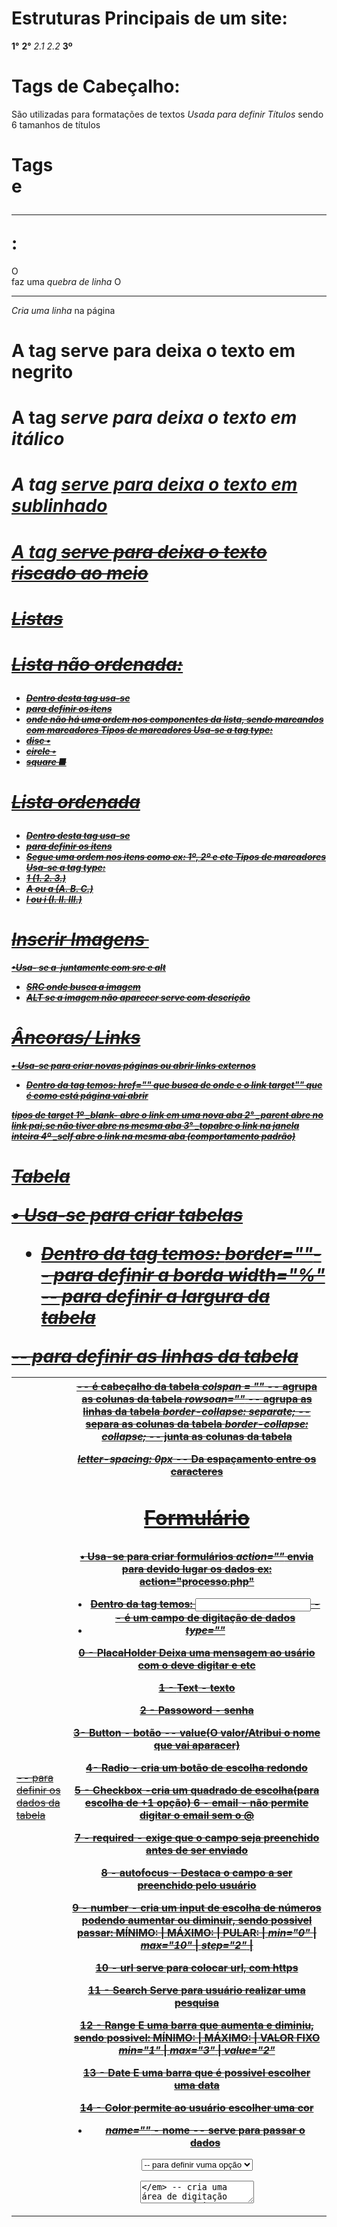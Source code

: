 # Estruturas Principais de um site:
**1°** <html></html>
**2°** <head></head> *2.1* <meta></meta> *2.2* <title></title>
**3º** <body></body>

# Tags de Cabeçalho:
São utilizadas para formatações de textos
*Usada para definir Títulos* sendo 6 tamanhos de títulos
<h1>    <h2>   <h3>
<h4>    <h5>   <h6>

# Tags <br> e <hr>:
O <br> faz uma *quebra de linha*
O <hr> *Cria uma linha* na página

# A tag *<strong>* serve para deixa o texto em negrito
# A tag *<em>* serve para deixa o texto em itálico
# A tag *<u>* serve para deixa o texto em sublinhado
# A tag *<strike>* serve para deixa o texto riscado ao meio

# Listas

# Lista não ordenada: **<ul>**
- Dentro desta tag usa-se <li> para definir os itens
- onde não há uma ordem nos componentes da 
lista, sendo marcandos com *marcadores*
**Tipos de marcadores**
Usa-se a tag *type*:
- disc •
- circle ◦
- square  ■



# Lista ordenada **<ol>**
- Dentro desta tag usa-se <li> para definir os itens
- Segue uma ordem nos itens como ex: 1º, 2º e etc
**Tipos de marcadores**
Usa-se a tag *type*:
- 1 (1. 2. 3.)
- A ou a (A. B. C.)
- I ou i (I. II. III.)

# Inserir Imagens **<img>**
•Usa- se a <img> juntamente com  **src** e **alt**
- SRC onde busca a imagem
- ALT se a imagem não aparecer serve com descrição

# Âncoras/ Links **<a>**
• Usa-se para criar novas páginas ou abrir links externos
- Dentro da tag temos:
*href=""* que busca de onde e o link
*target""* que é como está página vai abrir

**tipos de target**
1º *_blank-* abre o link em uma nova aba
2° *_parent* abre no link pai,se não tiver abre ns mesma aba
3° *_top*abre o link na janela inteira
4º *_self* abre o link na mesma aba (comportamento padrão)

# Tabela **<table>**
• Usa-se para criar tabelas
- Dentro da tag temos:
*border=""*-- para definir a borda
*width="%"* -- para definir a largura da tabela
*<tr>* -- para definir as linhas da tabela
*<td>* -- para definir os dados da tabela
*<th>* -- é cabeçalho da tabela
*colspan = ""* -- agrupa as colunas da tabela
*rowsoan=""* -- agrupa as linhas da tabela
*border-collapse: separate;* -- separa as colunas da tabela
*border-collapse: collapse;* -- junta as colunas da tabela

*letter-spacing: 0px* -- Da espaçamento entre os caracteres

# Formulário **<form>**
• Usa-se para criar formulários
*action=""* envia para devido lugar os dados ex: action="processo.php"

- Dentro da tag temos:
*<input>* -- é um campo de digitação de dados
- *type=""*         

0 - **PlacaHolder** Deixa uma mensagem ao usário com o deve digitar e etc

1 - **Text** - texto

2 - **Passoword** - senha

3- **Button** - botão -- value(O valor/Atribui o nome que vai aparacer)

4- **Radio** - cria um botão de escolha redondo

5 - **Checkbox** -cria um quadrado de escolha(para escolha de +1 opção)
6 - **email** - não permite digitar o email sem o @

7 - **required** - exige que o campo seja preenchido antes de ser enviado

8 - **autofocus** - Destaca o campo a ser preenchido pelo usuário

9 - **number** - cria um input de escolha de números podendo aumentar ou diminuir, sendo possivel passar:
MÍNIMO:   |   MÁXIMO:  |   PULAR:   |
*min="0"* | *max="10"* | *step="2"* |

10 - **url** serve para colocar url, com https

11 - **Search** Serve para usuário realizar uma pesquisa

12 - **Range** E uma barra que aumenta e diminiu, sendo possivel:
MÍNIMO:   |   MÁXIMO:  | VALOR FIXO
*min="1"* | *max="3"*  | *value="2"*

13 - **Date** E uma barra que é possivel escolher uma data

14 - **Color** permite ao usuário escolher uma cor 

- *name=""* - nome --  serve para passar o dados 

*<select>* -- define uma "lista" de escolha
-Dentro dessa tag temos <option> -- para definir vuma opção

*<textarea>* -- cria uma área de digitação para o usuário

# Escrever caracteres especiais:
**HTML ENTIDADES**:
< -- name(&lt;)	number(&#60;)
> -- name(&gt;) number(&#62;)
& -- name(&amp;) number(&#38;)
" -- name(&quot;) number(&#34;)
para mais pesquisar = "html entities"

# CSS:
*Existe 3 formas de css*
**External style sheet** -- Arquivo fora ex: pag.css(sendo necessário linkar)
# <link rel="stylesheet" href="pag.css">
**Internal style sheet** -- Estilo dentro do código
# <style> type="text/css"> </style>
**Inline style** -- Coloca o estilo dentro da linha com tag *style=""*
# <p style="color: red;">

# Classes e ID:
Classe - Identifica mais de um elemento
ID - identifica um elemento especifico dentro do código


# Divs e Span:
Div -- divisão cria um bloco de elementos
Span -- sendo mais usada para estilizar textos(deixando um do lado do outro)

# Estilos de bordas:
*solid* -- cria uma borda padrão
*dashed* -- cria uma borda fragmentada em retângulos
*dotted* -- cria uma borda fragmentada em bolinhas
*double* -- cria uma borda dupla
*groove* -- cria uma borda com sombra interna
*ridge* -- cria uma borda com sobra externa
*inset*/*outset* -- cria uma borda 3d com "degrade"
*none* -- não cria uma borda

# Color:
Usa-se no CSS para definir uma cor
*color*: red;
=================================================
# Font Family:
Usa-se no CSS para definir uma fonte dos textos
*font-family:* Arial, Helvetica, sans-serif;
=================================================
# Font-size
Usa-se no CSS para definir os tamanhos dos textos
*font-size:* 20px;
**medidas**
*px* -> tamanho fixo
*%* -> tamanho relativo
*em* -> tamanho relativo ao conteiner pai
=================================================
# font-weight
Usa-se para deixar o texto em 
*font-weight:* bold; bolder; 100 a 900;
=================================================
# font-style
Usa-se para denifir um estilo de fonte
*font-style:* italic; normal:
=================================================
#  text-decoration
Usa-se para fazer uma sublinhar o texto

*text-decoration:* underline; overline; line-through;
=================================================
# Background-Image
Usa-se para inserir uma imagem de fundo
**Usa URL para localizar a imagem**
*background-image: url('imgs/yoshi.png');*
#  Background-repeat
Usa-se para definir a repetição da imagem de fundo
*Background-repeat:* background-repeat; repeat x e y;
# Background-attachment:
Usa-se para definir a rolagem da imagem na página
*background-attachment:* fixed; scroll;
# Background-position
Usa-se para definir a posição da imagem na página
*background-position:*center; left center; right; center top; center bottom;

# Padding: espaçamento interno
**padding: 5px;**
*padding-top:* espaçamento de cima
*padding-right:* espaçamento a direita
*padding-bottom:* espaçamento de baixo
*padding-left:* espaçamento a esquerda

# Float: fazem que os conteúdos flutuem a esquerda e direita
float: right; left; none;

# Elementos Inline,Block e inline-block

**Inline** - um elemento ao lado do outro
Ex: <a>, <span>, <img>
-> A largura do elemento e de acordo com seu conteúdo
-> Se posionam-se um ao lado do outro

**Block**
Ex: <h1> , <p>, <table>
-> Obtém uma largura que ocupa todo o espaçamento da tela
-> Se posionam-se um embaixo do outro

**Inline-Block**
Ex: display: inline-block
-> A largura e definida baseada em seu conteúdo
-> Se posionam-se um embaixo do outro
-> quando acaba a linha do contéudo pula para linha
de baixo

# Posicionamento estático, relativo, absoluto e fixo:

*position: static*
-> mantém o elemento estático no mesmo local(já vem por padrão)

*position: relative*
-> A posição fica relativa passivel de alteração
E NECESSÁRIO PROPRIEDADES PARA SE FAZER O DESLOCAMENTO
        **>> top, right, bottom, left <<**
Ex:
    position: relative;
    left: 20px;

*position: absolute*
-> Se sobrepõe as demais elementos
-> Acompanha a rolagem da tela

*position: fixed*
-> Se sobrepõe as demais elementos
-> Fica fixo na tela

# SOBREPOR ELEMENTOS

*z-index:*defini qual elemento aparece primeiro
com números 0, 1 , 2, 3...
**quanto maior o número mais ele se sobrepõe**

# FORMATAÇÃO DE LINKS
*Os links obtém estados*
*1°- Links Visitados*
Ex:
a:visited{
    color: red;
}

*2° - Links não visitados*
Ex:
a:link{
    color: red;
}

*3° - Links hover*
**Quando passa o cursor sobre o link**
a:hover{
    color: red;
}

*4° - Links Ativos*
**link ativo, quando clicado**
a:active{
    color: red;
}

# TIPOS DE SELETORES CSS

*Seletor Universal* - Aplica-se em todos os elementos no documento
Ex:
*{}
**Seleciona todos os elementos da página**

*Seletor de Texto* -  Seleciona elementos pelo tipo
Ex:
h1, h2, h3 {}
**Seleciona os elementos <h1>, <h2> e <h3>**

*Seletor de Classe* - Seleciona um elemento cujo atributo class tem o valor especificado depois do ponto
Ex:
.verde{}
**Seleciona qualquer elemento cujo atributo class tem o valor "verde"**
p.verde{}
**Seleciona somente elemento <p> cujo atributo class tem o valor "verde"**

*Seletor de ID* - Seleciona um elemento cujo atribuido id tem o valor especificado após ao símbolo de cerquilha ou jogo da velha
Ex:
#cabecalho{}
**Seleciona o elemento cujo atributo id tem o valor "cabecalho"**

*Seletor de filho* - Seleciona um elemento que é filho direto do outro
Ex:
li>a{}
**Seleciona quaisquer elementos <a> que são filhos de um elemento <li> (mas não outros elelementos na página)**

*Seletor de descendente* - Seleciona um elemento que é descendente de outro elemento especificado(e não apenas filho direto desse elemento)
Ex:
p a {}
**Seleciona quaisquer elementos <a> que residem dentro de um elemento <p>, mesmo se houver outros elementos aninhados entre eles**

*Seletor de irmão adjacente* - Seleciona um elemento que é o irmão próximo de outro
Ex:
h1 + p{}
**Seleciona o primeiro elemento <p> depois de qualquer elemento <h1> (mas não outros elementos <p>)**

*Seletor de irmão geral* - Seleciona um elemento que é um irmão de outro, embora ele não precise ser o elemento diretamente
Ex:
h1~p{}
**Se houvesse dois elementos <p> que fossem irmãos de um elemento <h1> essa regra se aplicaria ao dois**

# LINE HEIGHT
*Serve para alterar a altura da linha*
line-height: 0px;

# TEXT INDENT
*Serve para indentar o texto/movimentar*
text-indent: 0px;

# Tipos de Layout
Fixo: onde se define por *width: 0px;*
se mantendo fixo de acordo com o tamanho da janela

Líquido: Usa-se %, *width: 100%* para se tornar líquido
Se ajustando para ocupar toda a janela

**min-width:** usa-se para definir uma largura mínima
ao diminuir a janela de navegação.
**max-width:** usa-se para definir uam largura máxima
ao aumentar a janela de navegação.

**min-height:** usa-se para definir uma altura mínima
ao diminuir a janela de navegação.
**max-height:** usa-se para definir uma altura máxima
ao aumentar a janela de navegação.

*<fieldset>* -- Utilizado para agrupar dados semelhantes,como nome,email,telefone e etc
Ex:
__Detalhes de Contato___
| Nome:                 |
| Email:                | -> Cria está espécie de borda
| Telefone:             |
|_______________________|

# SELETOR DE ATRIBUTO []
*input[type=text]* - desta forma seleciona apenas inputs com tipo "text"
**sempre passando dentro de [] colchetes**

# PARALLAX
**Trabalha com camadas de imagens, dando expressão de movimento**
- Imagens são fixas e outras se sobrepõem a outra 

# FONTES CUSTOMIZADAS
- Usa-se qualquer site de fontes para localizar a desejada
**É necessário realizar uma conervsão de tipo na fonte para ".woff"**
- Vá até o GOOGLE e pesquise: *converter woof*

Para carregar a fonte com o css:

@font-face{
    font-family: "nome fonte" - *posso definir qualquer nome*
    src: url("NOMEFONTE.woff"); - *Para puxar a fonte usa-se src ou source*
}


# Normalize css
- Usa-se pra deixar as configurações padrões para todos os navegadores
- Preserva as configurações padrões do navegadores
- Faz correções de bugs

link: https://necolas.github.io/normalize.css/
copia e cola seu conteúdo em um arquivo css e linkando
ao html:
Ex: 
<link rel="stylesheet" href="normalize.css">


# Border Radius
- Usa-se para definir um arrendondamento para um elemento
Ex:
- pode definir 4 valores sendo:
*border-radius: 0px 0px 0px 0px;*
                |    |   |  |-> para baixo a esquerda
                |    |   |-> para baixo a direita
                |    |-> para o topo a direira
                |-> para o topo a esquerda

**Existem navegadores que precisam de prefixos para usar a propriedade border radius**
# Prefix:
Chrome: -webkit- | -webkit-border-radius: 0px;
Mozilla: -moz-   | -moz-border-radius: 0px;
Safari: -webkit- | -webkit-border-radius: 0px;

# Border Sizing
- Usa-se para ajustar o tamanho da caixa, evitando que o padding aumente o tamanho da caixa

**Existem navegadores que precisam de prefixos para usar a propriedade border sizing**
# Prefix:
Chrome: -webkit- | -webkit-border-radius: 0px;
Mozilla: -moz-   | -moz-border-radius: 0px;
Safari: -webkit- | -webkit-border-radius: 0px;

# Transparencia
- Usa-se para dar um efeito de transparencia no elemento
Ex:
                            |-> *E NO FINAL DEFINA A PORCENTAGEM*
                            |    *DE TRANSPARÊNCIA*
background: rgb(255, 255, 255, 0.5);
                    |-> PASSA UM CÓDIGO DE COR

# Gradient
- Usa-se para fazer uma mistura de cores como especie de degrade
background: *linear-gradient*(color, color, color)

linear-gradient(to top, red, green, blue)
                |      |-> Define-se três cores que vão 
                |          ser utilizadas
                |-> Define onde vai começar o degrade:
                        TO (*Top, Bottom, Left and Right*)
                                    ou em graus
                        *90deg, 50deg, 20deg, 10deg...*
                    
# Sombra, Text-shadow , Box Shadow
Usa-se para aplicar uma sombra em um texto
a sombra funciona como um background, sendo assim ela não empurra
os outros elementos
*text-shadow: 0px 0px color;*

**passe três argumentos na tag**
text-shadow: 0px 0px color;
                |    |-> define a cor da sombra
            |    |-> controla a posição vertical( top e bottom)
            |-> controla a posição horizontal(left e right)

Pode usar *rgb* ou *rbga* para definir a opacidade da sombra
Ex:
text-shadow: 0px 0px rgb(0, 0, 0, 0.5);
                                    |-> passa o valor de 0 ate 1

Pode passar um terceiro argumento para denifir um blur na sombra
Ex:
text-shadow: 0px 0px 10px rgb(0, 0, 0, 0.8);
                    |-> passa um valor e já define o blur

*box-shadow: 5px 5px 8px 0px black;*
Usa-se da mesma maneira que text-shadow mais aqui
e possível passar um 4° argumento
Ex:
box-shadow: 5px 5px 8px 0px black;
                        |-> Define a proporção que a sombra se 
                            espalha no elemento


# Animações
Usa-se para dar uma animação ao um alemento
Ex:
*@keyframes nome-class/id*

    form{ *Estado Inicial* | Onde Começa a 
        background: gray;  | Animação
    }

    to{ *Estado Final*     | Onde Termina a 
        background: purple;| Animação
    }
**Dentro da class ou id define as tags**
1° - animation-name: animacao-caixa; | Busca o Nome da animação
2° - animation-duration: 5s;         | Define o Tempo da animação
3° - animation-delay: 3s;            | Define o delay da animação
4° - animation-iteration-count: 2;   | Define quantas vezes a animação ocorrerá
5° -animation-direction: alternate;  | Define a direção da animação

É possivel definir todos esse paramêtros em uma só linha:
animation: nome-class/id, 5s, 3s, 2 alternate;
            |              |  |   |    |-> direção da animação
            |              |  |   |-> quantidade de execução
            |              |  |-> tempo de delay
            |              |-> tempo de duração
            |-> nome da animação

# Transições
Usa-se a propriedade *transition* sendo passados tais argumentos:

transition: width 2s ;
            |    |-> O tempo de duração da animação
            |-> 1° elemento para a animação

**É possível passar vários elementos**
Ex:
*DE FORMA MANUAL*
transition: width 3s, background 3s ;
*TODOS OS ELEMENTOS*
transition: all 3s;
            |-> Para selecioanar tudo


# Tag Header
E uma tag para definir dentpo do site o cabeçalho do seu site
sem precisar utilizar uma div e um id para estilizar o mesmo, utilizando: 
*<header>*

# Tag Nav
E uma tag para definir dentro do site a navegação do seu site
sem precisar utilizar uma div e um id para estilizar o mesmo, utilizando: 
*<nav>*

# Tag Footer
E uma tag para definir dentro do site o footer do seu site
sem precisar utilizar uma div e um id para estilizar o mesmo, utilizando: 
*<footer>*

# Tag Article
e uma tag para colocar conteúdos que representam uma "postagem", podendo ser informações sobre a empresa.

#  Tag Section
E uma tag que permite voçê criar seções dentro do conteúdo site

# Tag Time
E uma tag para definir uma data

# Tag Aside
E uma tag para colocar conteúdos laterais no site

# Flex Box
E um modo de layout, que torna a inclusão de elmentos dentro de um container de forma mais simples e flexivel. Usa-se a TAG <display:>
**<display: flex;>** Com o flex permite você alterar as direções das colunas usando: <flex-direction:>

*TENDO COMO ARGUMENTOS: ROW | ROW-REVERSE | COLUMN | COLUMN-REVERSE*

1° - *Row:* Deixa os elementos um ao lado do outro de maneira horizontal

2° - *Row-Reverse:* Deixa os elementos um ao lado do outro de maneira horizontal, mas de forma invertida ao lado direito da tela

3° - *Column:* Deixa os elementos em forma de coluna um embaixo do outro de maneira vertical

3° - *Column-Reverse:* Deixa os elementos em forma de coluna um embaixo do outro de maneira vertical, mas invertendo a ordem dos elementos

Permite que você defina a quebra dos elementos usando: <flex-wrap:>
*TENDO COMO ARGUMENTOS: NOWRAP | WRAP | WRAP-REVERSE*
**Trabalha junto ao width do container**

1° - *nowrap*: Se o width for menor que a largura dos elementos ele os comprimi para caber um ao lado do outro.

2° - *wrap*: Se o width for menor que a largura dos elementos ele vai permitir a quebra jogando os elementos para baixo.

3° - *wrap-reverse*: Se o width for menor que a largura dos elementos ele vai permitir a quebra jogando os elementos para baixo, mas com a ordem invertida.


Permite que você defina a posção dos elementos usando: <justify-content>
*TENDO COMO ARGUMENTOS: FLEX-START | FLEX-END | CENTER | SPACE-BETWWEN | SPACE-AROUND*

1° - *flex-start*: É um alinhamento que já vem definido como padrão, alinhado no canto superior esquerdo

2° - *flex-end*: É um alinhamento que fica no canto superio a direita

3° - *center*: É um alinhamento que permite centralizar os elementos

4° - *space-between*: É um alinhamneto que distribui os itens adicionado um espaçamento entre eles, os itens das pontas ficam colados nos cantos

5° - *space-around*: É um alinhamneto que distribui os itens adicionado um espaçamento entre eles, os itens das pontas NÃO ficam colados nos cantos , mas com certo espaçamento.

**Align-items**
Permite que voçe ajuste a posição de um determinador container, sendo motidos sna vertical

1° - *stretch*: É posionamento que deixa os elementos na vertical esticados

2° - *center*: É um posicionamento que deixa os elementos centralizados

3° - *flex-start*: É um posicionamento que deixa os elementos "colados" na parte superior

4° - *flex-end*: É um posicionamneto que deixa os elementos "colados" na parte inferior

5° - *baseline*: É um posicionamento que utiliza a linha como base para realizar os alinhamento dos conteúdos

# ORDEM DE ITENS
Usa-se para definir a ordem de exibição do elemento, usando:
*Obs: Todos elementos por padrão tem o valor 0*
**Definidos por valores de 0, 1 ,2 3...**
a tag <order: 0;>
    |-> passa uma class
Ex: .ordem1{
    order: 1; |-> define um valor
}
*NOS ELEMENTOS:*
Ex: Ordem decrescente 4, 3 , 2 , 1:

<div class="item ordem4">01</div> | 04
<div class="item ordem3">02</div> | 03
<div class="item ordem2">03</div> | 02
<div class="item ordem1">04</div> | 01

# Flex Grow
Usa-se para definir a proporção de espaço ocupado por um item, usando:
A tag <flex-grow: 0;>
**Definidos por valores de 0, 1 ,2 3...** Quanto maior o número maior
o espaçamento ocupado pelo item

Ex:
.item              | Tamanho padrão
    flex-grow: 0 ; |

.item1          | Ele não tem mais um tamanho fixo como os
flex-grow: 1;   | demais itens, crescendo até o final do container

# Flex Shrink
Usa-se para definir a capacidade de redução de tamanho do item
A tag <flex-shrink: 1;>
**Definidos por valores de 0, 1 ,2 3...** Quanto maior o número maior
menor será a área ocupada quando se diminui a aba de navegação

Ex:
.item              | Tamanho padrão
flex-shrink: 1 ; |

.item1          | Quanto maior o número mais ele irá
flex-shrink: 2; | diminuir dentro do seu layout

# Flex Basis
Usa-se para indicar o tamanho inicial do flex item antes da distribuição
do espaço restante

Ex:
flex-basis: 100px;  | "tomando o lugar" do *width* quando não definido
    
# Bootstrap
Permite colocar elementos pré prontos, como cards, carrocéis, botões e etc

# Formatação de Textos
*Cabeçalho*: Com o bootstrap um <h5> pode ganhar uma formatação de <h1>
apenas colocando uma class="h1", exemplo: <h5 class="h1">

*Cabeçalho Display*: Colocando a (class display-1) ele altera o <h1> deixando o maior, e com a borda fina, exemplo: <h1 class="display-1"> **tendo do 1 até 4**

*Paragráfo*: Colocando a (class lead) ele altera o <p> deixando com uma fonte com bordas mais finas e visualmente mais bonito, exemplo: <p class="lead">

*Paragráfo Monospace*: Tem o o mesmo espaçamento para todas as letras, utiliza-se da 
(class text-monospace) alterando o <p>, exemplo: <p class="text-monospace">

*Paragráfo Negrito*: Deixa um texto em Negrito, utiliza-se geralmente em <p> usando 
(class font-weight-bold), exemplo: <p class="font-weight-bold>

*Paragráfo Itálico*: Deixa um texto em Itálico, utiliza-se geralmente em <p> usando 
(class font-italic), exemplo: <p class="font-italic>

*Letras Maiúculas*: Deixa o texto todo em maiúculo, utiliza-se geralmente em <p> usando 
(class text-uppercase), exemplo: <p class="text-uppercase>

*Letras Minúsculas*: Deixa o texto todo em minúsculas, utiliza-se geralmente em <p> usando (class text-uppercase), exemplo: <p class="text-lowercase">

*Primeira Letra Maiúscula*: Deixa a primeira letra em maiúscula, utiliza-se geralmente em <p> usando (class text-capitalize), exemplo: <p class="text-capitalize">

*Texto centralizado* : Deixa o texto no centro da tela, utiliza-se <class="text-center">
*Texto a direita* : Deixa o texto no centro da tela, utiliza-se <class="text-right">
*Texto a esquerda* : Deixa o texto no centro da tela, utiliza-se <class="text-left">

*Texto Justificado* : Deixa o texto com um exibição maior evitando de quebrá-lo, utiliza-se
<class="text-justify">

*Texto Truncado* : Corta o texto em certa parte, mostrando de acordo com o tamanho de exibição do layout, utiliza-se geralmente em <p>, exemplo: <p class="text-truncate">

*Bloco de Citação*: Deixa um bloco em destaque, utiliza-se a tag <blockquote>, exemplo:
<blockquote class="bockquote">

*Bloco de Citação com Footer*: Deixa um bloco em destaque com um rodapé destacando o autor, utiliza-se as tag <blockquote>, <footer> e <cite>, exemplo: <footer class="bockquote-footer">

*Lista sem estilo*: Essa class retira • da lista, utilizando <ul class="list-unstyled">

*Itens da lista na mesma linha*: Deixa os itens da lista um ao lado do outro, utilizando,
<ul class="list-inline"> e logo após acrescentando nós <li class="list-inline-item"> para
identificar o item

# Alinhamento Responsivo
É responsável por fazer o alinhamento de acordo com tamanho da tela a partir do critério >= tamanho da tela, neste caso no texto <p>
utilizando: <p class="text-(tela)-(alinhamento)">
**| tela:sm, md, lg, xl  | alinhamento: let, center, right |**

  |     *Small* : Sm    |  Celular   |
  |     *Medium* : md   |   Tablet   |
  |     *Large* : lg    |  Nootebook |
  |  *Extra Large* : xl | Computador |
**Com Float:**
utilizando: <div class="float-(tela)-(alinhamento)">

# BLock para em Inlline em BootStrap
Transforma um elemento block em um elemento inline, utilizando:
                <h1 class="d-inline">

                
# BLock para em Inline em BootStrap
Transforma um elemento block em um elemento inline, utilizando:
                <h1 class="d-inline">
        **Para realizar o inverso basta utilizar:**
                <span class="d-block">

# Float em BootStrap
utiliza-se apenas:
 <div class="float-left"> | <div class="float-right"> | <div class="float-none">
             |-> flutua a esquerda      |-> flutua a direita        |-> não flutua

# Clear Both em BootStrap
Utiliza-se em elementos pai de floats, sendo <div class="clearfix">

# Posionamento Fixo Top e Bottom em BootStrap
Utiliza-se para deixa um elemento fixo na tela, referente ao scroll do mouse, exemplo:
            <h1 class="fixed-top">  | <h1 class="fixed-bottom">

# Colar no Topo Sticky em BootStrap
Usa-se para colar um elemento que era fixo quando feita a rolagem depois dele ele gruda na parte definida tendo apenas o *topo*, utiliza-se:
<h1 class="sticky-top">

# Cores em BootStrap
Sendo utilizado para definir cores em diversos elementos

Azul - *class="text-primary"*
Cinza - *class="text-secondary"*
Verde - *class="text-success"*
Ciano - *class="text-info"*
Amarelo - *class="text-warning"*
Vermelho - *class="text-primary"*
Cinza Claro - *class="text-light"*
Cinza Escuro - *class="text-dark"*
Branco - *class="text-white"*
Preto Clarida de 50% - *class="text-dark-50"*
Branco Clarida de 50% - *class="text-dark-50"*

# Backgrounds em BootStrap
Sendo utilizado para definir cores de fundo em diversos elementos

Background Azul - *class="bg-primary"*
Background Cinza - *class="bg-secondary"*
Background Verde - *class="bg-success"*
Background Ciano - *class="bg-info"*
Background Amarelo - *class="bg-warning"*
Background Vermelho - *class="bg-primary"*
Background Cinza Claro - *class="bg-light"*
Background Cinza Escuro - *class="bg-dark"*
Background Branco - *class="bg-white"*
BackgroundTransparente - *class="bg-transparent"*

# Margin em BootStrap
Sendo utilizado para definir uma margem no elemento, utilizando classes:
**Utiliza-se a unidade de medida REM**
*mt* -> Margin Top
*mb* -> Margin Bottom
*ml* -> Margin Left
*mr* -> Margin Right
*mx* -> Margin no eixo x (horizontal) esquerda/ direita
*my* -> Margin no eixo y (horizontal) top/ bottom
*m* -> Margin em todos os lados 
**A definir um valor para a margem de 0 até 5**
            Ex:<p class="mt-2">

# Padding em BootStrap
Sendo utilizado para definir uma padding no elemento, utilizando classes:
**Utiliza-se a unidade de medida REM**
*pt* -> Padding Top
*pb* -> Padding Bottom
*pl* -> Padding Left
*pr* -> Padding Right
*px* -> Padding no eixo x (horizontal) esquerda/ direita
*py* -> Padding no eixo y (horizontal) top/ bottom
*p* -> Padding em todos os lados 
**A definir um valor para a margem de 0 até 5**
            Ex:<p class="p-2">

# Witdh em BootStrap
Sendo utilizado para definir uma largura aos elementos utilizando
classes:
*w-25%* -> Ocupa 25% da área total
*w-50%* -> Ocupa 50% da área total
*w-75%* -> Ocupa 75% da área total
*w-100%* -> Ocupa 100% da área total
*w-auto* -> Ocupa de forma automática a área
Ex: <div class="w-50">

# Height em BootStrap
Sendo utilizado para definir uma altura aos elementos utilizando
classes:
*h-25%* -> Ocupa 25% da área total
*h-50%* -> Ocupa 50% da área total
*h-75%* -> Ocupa 75% da área total
*h-100%* -> Ocupa 100% da área total
*h-auto* -> Ocupa de forma automática a área
Ex: <div class="h-50">

# Bordas em BootStrap
Sendo utilizado para definir uma borda aos elementos utilizando
classes:
*border*        -> todas as bordas
*border-top*    -> borda superior
*border-bottom* -> borda inferior
*border-right*  -> borda direita
*border-left*   -> borda esquerda
**Cores de bordas: border-(cor)**
Azul - *border-primary*
Cinza - *border-secondary*
Verde - *border-success*
Ciano - *border-info*
Amarelo - *border-warning*
Vermelho - *border-danger*
Cinza Claro - *border-light*
Cinza Escuro - *border-dark*
Branco - *border-white"*

# Bordas Arrendondadas em BootStrap
Sendo utilizado para definir cantos arredondados nos elementos
classes:
*rounded* - Arrendonda o elemento inteiro
*rounded-top* - Arrendonda apenas o topo
*rounded-right* - Arrendonda apenas o lado direito
*rounded-left* - Arrendonda apenas o lado esquerdo
*rounded-circle* - Cria uma espécie de circulo 

## Media Types
Usado para fazer exebições diferentes baseado no tamanho do dispositivo, no link do css
De forma manual usa-se assim: <link rel="stylesheet" media="all" href="all.css">

Tipo de Mídias:
*all* - todos os dispositivos
*aural* - sintetizadores de voz
*braille* - leitores de Braille
*embossed* - impressoras de Braille
*handheld* - dispositivos de mão. Por exemplo: celulares com telas pequenas.
*print* - impressoras convencionais
*projection* - apresentações de slides
*screen* - monitores coloridas
*tty* - teleimpressores e terminais
*tv* - televisores

Resoluções de Telas:
*320 pixels* - Smartphones no modo retrato.
*480 pixels* - Smartphones no modo paisagem.
*600 pixels* - Tablets pequenos. Ex: Amazon Kindle (600×800)
*768 pixels* - Tablets maiores em modo retrato. Ex: iPad (768×1024)
*1024 pixels* - Tablets maiores em modo paisagem, monitores antigos.
*1200* pixels - Monitores wide.

# Media Queries no BootStrap
Usado para a responsividade do site usa-se o comando dentro do css
Ex:
 <style>                                     _______________________________________
        /*   (Layout para Celular)    */    | Oque define que o body vermelho       |
        @media(min-width: 576px) {          | será aplicado quando a largura        |
            body {                          | for maior que 576px como estabelecido |
                background: red;            | se menor não terá a cor vermelha      |
            }                               |_______________________________________|
        }
/*  DEFINE QUE DENTRO DE 576 A 767.98 O BODY VAI SER AZUL */ 
        @media(min-width: 576px) and (max-width: 767.98px) {
            body {
                background: blue;
            }
        }
</style>    
        *ONDE O MIN-WIDTH DEFINE DE ONDE COMECA E MAX-WIDTH ATÉ ONDE VAI*

# Botões em BootStrap
formatação padrão para usar um botão com bootstrap: *class="btn"*
Formatação específicas: 
**USADAS ASSIM: CLASS:"btn btn-primary**
*btn-primary* : Botão Azul
*btn-secondary* : Botão Cinza
*btn-success* : Botão Verde
*btn-info* : Botão Ciano
*btn-warning* : Botão Amarelho
*btn-danger* : Botão Vermelho
*btn-light* : Botão Branco
*btn-dark* : Botão Preto
*btn-link* : Deixa com aspecto de link

## Botões com Contorno
Usa-se a formatão: *class="btn btn-outline-cor*

## Tamanho dos Botões
opções de tamanho: 
*btn-lg* - Botão Grande
*btn-sm* - Botão Pequeno
*btn-block* - Deixa o botão ocupando a tela toda

## Estado dos Botões
*btn* - Normal
*active* - Ativo
*disable* - Inativo
*data-toggle="button"* - Alterna de Normal para Ativo

## Grupo de Botões na Horizontal
Uni vários botões em uma espécie de "barra de navegação", usando
a *class="btn-group"*, na div em que os botões se encontram
Ex:
<div class="btn-group">
    <button class="btn btn-info">Esquerda</button>
    <button class="btn btn-danger">Centro</button>
    <button class="btn btn-warning">Direita</button>
</div>

## Grupo de Botões na Vertical
Uni vários botões em uma espécie de "barra de navegação", usando
a *class="btn-group-vertical"*, na div em que os botões se encontram
Ex:
<div class="btn-group-vertical">
    <button class="btn btn-secondary" type="button" >Topo</button>
    <button class="btn btn-dark" type="button" >Meio</button>
    <button class="btn btn-info" type="button" >Base</button>
</div>

## Toolbar de Botões
Uni grupos de botões em uma espécie de "barra de navegação", usando
a *class="btn-toolbar"*, na div mais exterior em que os botões se encontram
Ex:
<div class="btn-toolbar">
    <div class="btn-group">
        <button class="btn btn-secondary">1</button>
        <button class="btn btn-dark">2</button>
        <button class="btn btn-info">3</button>
    </div>
    <div class="btn-group">
        <button class="btn btn-secondary">4</button>
        <button class="btn btn-dark">5</button>
        <button class="btn btn-info">6</button>
    </div>
</div>

## Botões Dropdown
Permite dentro de um botão mostrar várias opções usando:
*class="dropdawn"* na div central e exterior
No botão usa-se *class="dropdawn-toggle"* e *data-toggle="dropdawn* 
Na div de links que deseja exibir dentro do botão usa-se *class="dropdawn-menu* 
Nos itens *class="dropdawn-item1"* 
Possivel usar um divisor com uma div entre os links, *class="dropdawn-divider"*

Ex:
<div class="dropdown">
    <button class="btn btn-secondary dropdown-toggle" data-toggle="dropdown" >Clique</button>
    <div class="dropdown-menu">
        <a href="#" class="dropdown-item">Link 1</a>
        <a href="#" class="dropdown-item">Link 2</a>
        <a href="#" class="dropdown-item">Link 3</a>
    </div>
</div>

# Barra de Navegação Com Abas em BootStrap
Define barras de navegação por meio de classes padrões:
*nav* - para o elemento mais ao exterior (div)
*nav-item* - para o elemento identado (li)
*nav-link* - para o link dentro do elemento identado (a) **Podendo deixar active e disabled**
Ex:
<div class="nav">
    <li class="nav-item">
        <a href="" class="nav-link">Home</a>
    </li>
</div>

*nav-pills* - sendo usado na div mais exterior define como página marcada, no elemento
utiliza a *classe="active"*
Ex:
<ul class="nav nav-pills">
    <li class="nav-item">
        <a href="" class="nav-link active">Home</a>
    </li>
</ul>
**CRIA UM PADDING EM VOLTA DO NAV**

*nav-tabs* sendo usado na div mais exterior define também como página marcada, no elemento
utiliza a *classe="active"*
Ex:
<ul class="nav nav-tabs">
    <li class="nav-item">
        <a href="" class="nav-link active">Home</a>
    </li>
</ul>
**CRIA UM MARCADOR COMO UMA ESPECIE DE PASTA**

## Opções de alinhamento
*justify-content-center* - Deixa a Barra de Nav ao centro
*justify-content-end* - Deixa a Barra de Nav a direita
*flex-column* - Deixa a barra de Nav na Horizontal

# Barra de Navegação Simples em BootStrap
Utilizado para combinar uma logo e a barra de navegação, sendo utilizado dentro de um <nav>
com a classe principal, *class="navbar"*, Combinado junto com:

*class="navbar-nav"* - É utilizado para definir dentro da ul onde será aplicado a barra de nagação é logo após nos <li> usa-se *class="nav-item"*, <a> usa *class="nav-link"*

*class="navbar-brand"* - Identifica o elemento como uma logo
*class="navbar-expand-sm"* - Define o tamanho da barra de navegação
*class="navbar-dark"* - Define a cor do texto dentro da navegação
*class="navbar-dark"* - Define a cor de funfo dentro da navegação
**Usando o ml-auto(margin-left) empurrou os links de nagação para o canto**
Ex:
<h2 align="center">Barra de Navegação simples</h2>
 <nav class="navbar navbar-expand-sm navbar-dark bg-dark">
    <!--Logo-->
    <a href="" class="navbar-brand">Chalé Hotel</a>
    <!--navegação-->
    <ul class="navbar-nav ml-auto">
        <li class="nav-item"><a href="" class="nav-link">Home</a></li>
        <li class="nav-item"><a href="" class="nav-link">Sobre</a></li>
        <li class="nav-item"><a href="" class="nav-link">Serviços</a>
    </ul>
</nav>

# Barra de Navegação com Menu Responsivo em BootStrap
Permite esconder os links de navegação em um icone, onde clicando pode se expandir é mostrar as opções, mas ele depende da class="navbar-expand-sm" definida na tag <nav>, onde so aparecerá quando a tela for *Small(Celular) - sm*
Ex:
                        |-> Definindo quando aparecerá o menu responsivo no caso *Small*
<nav class="navbar navbar-expand-sm">
    <a href="" class="navbar-brand">Chalé Hotel</a>

Para definir o icone do menu cria um tag <button> e <span>, no button passa as seguintes classes:
*class="navbar-toggler"* - 
*data-toggle="collapse"* -
*data-target="#nav-target"* -

No Span passa as seguintes classes:
*navbar-toggler-icon* - Para criar o icone

<button class="navbar-toggler" data-toggle="collapse" data-target="#nav-target">
    <span class="navbar-toggler-icon"></span>
</button>

    <!--navegação-->
    <div class="collapse navbar-collapse" id="nav-target">
        <ul class="navbar-nav ml-auto">
            <li class="nav-item"><a href="" class="nav-link">Home</a></li>
            <li class="nav-item"><a href="" class="nav-link">Sobre</a></li>
            <li class="nav-item"><a href="" class="nav-link">Serviços</a>
        </ul>
    </div>
</nav>


